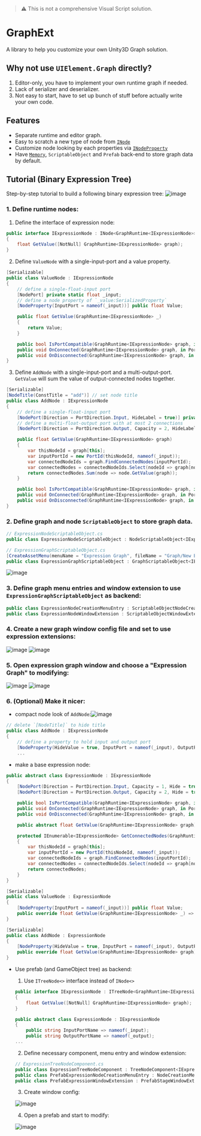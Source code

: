 > ⚠️ This is not a comprehensive Visual Script solution.
# GraphExt
A library to help you customize your own Unity3D Graph solution.

## Why not use `UIElement.Graph` directly?
1. Editor-only, you have to implement your own runtime graph if needed.
2. Lack of serializer and deserializer.
3. Not easy to start, have to set up bunch of stuff before actually write your own code.

## Features
- Separate runtime and editor graph.
- Easy to scratch a new type of node from [`INode`](Packages/com.quabug.graph-ext/Core/Runtime/Data/INode.cs)
- Customize node looking by each properties via [`INodeProperty`](Packages/com.quabug.graph-ext/NodeProperties)
- Have [`Memory`](Packages/com.quabug.graph-ext/Backend/Memory), `ScriptableObject` and `Prefab` back-end to store graph data by default.

## Tutorial (Binary Expression Tree)

Step-by-step tutorial to build a following binary expression tree:
![image](https://user-images.githubusercontent.com/683655/147669435-5c057c71-ad60-4f01-a177-bece9091b912.png)

### 1. Define runtime nodes:
1. Define the interface of expression node:
``` c#
public interface IExpressionNode : INode<GraphRuntime<IExpressionNode>>
{
    float GetValue([NotNull] GraphRuntime<IExpressionNode> graph);
}
```

2. Define `ValueNode` with a single-input-port and a value property.
``` c#
[Serializable]
public class ValueNode : IExpressionNode
{
    // define a single-float-input port
    [NodePort] private static float _input;
    // define a node property of `_value:SerializedProperty`
    [NodeProperty(InputPort = nameof(_input))] public float Value;

    public float GetValue(GraphRuntime<IExpressionNode> _)
    {
        return Value;
    }

    public bool IsPortCompatible(GraphRuntime<IExpressionNode> graph, in PortId input, in PortId output) => true;
    public void OnConnected(GraphRuntime<IExpressionNode> graph, in PortId input, in PortId output) {}
    public void OnDisconnected(GraphRuntime<IExpressionNode> graph, in PortId input, in PortId output) {}
}
```

3. Define `AddNode` with a single-input-port and a multi-output-port. `GetValue` will sum the value of output-connected nodes together.
``` c#
[Serializable]
[NodeTitle(ConstTitle = "add")] // set node title
public class AddNode : IExpressionNode
{
    // define a single-float-input port
    [NodePort(Direction = PortDirection.Input, HideLabel = true)] private static float _input;
    // define a multi-float-output port with at most 2 connections
    [NodePort(Direction = PortDirection.Output, Capacity = 2, HideLabel = true)] private static float _output;

    public float GetValue(GraphRuntime<IExpressionNode> graph)
    {
        var thisNodeId = graph[this];
        var inputPortId = new PortId(thisNodeId, nameof(_input));
        var connectedNodeIds = graph.FindConnectedNodes(inputPortId);
        var connectedNodes = connectedNodeIds.Select(nodeId => graph[nodeId]);
        return connectedNodes.Sum(node => node.GetValue(graph));
    }

    public bool IsPortCompatible(GraphRuntime<IExpressionNode> graph, in PortId input, in PortId output) => true;
    public void OnConnected(GraphRuntime<IExpressionNode> graph, in PortId input, in PortId output) {}
    public void OnDisconnected(GraphRuntime<IExpressionNode> graph, in PortId input, in PortId output) {}
}
```

### 2. Define graph and node `ScriptableObject` to store graph data.
``` c#
// ExpressionNodeScriptableObject.cs
public class ExpressionNodeScriptableObject : NodeScriptableObject<IExpressionNode> {}
```
``` c#
// ExpressionGraphScriptableObject.cs
[CreateAssetMenu(menuName = "Expression Graph", fileName = "Graph/New Expression Graph", order = 0)]
public class ExpressionGraphScriptableObject : GraphScriptableObject<IExpressionNode, ExpressionNodeScriptableObject> {}
```
![image](https://user-images.githubusercontent.com/683655/147674310-bdeae924-014a-4dd9-a5a1-ae6effd8644e.png)

### 3. Define graph menu entries and window extension to use `ExpressionGraphScriptableObject` as backend:
``` c#
public class ExpressionNodeCreationMenuEntry : ScriptableObjectNodeCreationMenuEntry<IExpressionNode, ExpressionNodeScriptableObject> {}
public class ExpressionNodeWindowExtension : ScriptableObjectWindowExtension<IExpressionNode, ExpressionNodeScriptableObject> {}
```

### 4. Create a new graph window config file and set to use expression extensions:
![image](https://user-images.githubusercontent.com/683655/147674011-a0a5b768-2cd7-4f65-91bf-9a064ebe393c.png)
![image](https://user-images.githubusercontent.com/683655/147674159-bad96cef-5f31-4505-9305-f607d088b308.png)

### 5. Open expression graph window and choose a "Expression Graph" to modifying:
![image](https://user-images.githubusercontent.com/683655/147678233-2d4155cf-d46c-45ca-bf6a-d33925d87ba5.png)
![image](https://user-images.githubusercontent.com/683655/147678357-a8385a57-5070-4404-9a65-d1c1077bb9d5.png)

### 6. (Optional) Make it nicer:
- compact node look of `AddNode`:![image](https://user-images.githubusercontent.com/683655/147679433-baf816ef-d6ab-475c-9388-1396870f1191.png)
``` c#
// delete `[NodeTitle]` to hide title
public class AddNode : IExpressionNode
{
    // define a property to hold input and output port
    [NodeProperty(HideValue = true, InputPort = nameof(_input), OutputPort = nameof(_output))] private static int add;
    ...
```

- make a base expression node:
``` c#
public abstract class ExpressionNode : IExpressionNode
{
    [NodePort(Direction = PortDirection.Input, Capacity = 1, Hide = true)] protected static float _input;
    [NodePort(Direction = PortDirection.Output, Capacity = 2, Hide = true)] protected static float _output;

    public bool IsPortCompatible(GraphRuntime<IExpressionNode> graph, in PortId input, in PortId output) => true;
    public void OnConnected(GraphRuntime<IExpressionNode> graph, in PortId input, in PortId output) {}
    public void OnDisconnected(GraphRuntime<IExpressionNode> graph, in PortId input, in PortId output) {}

    public abstract float GetValue(GraphRuntime<IExpressionNode> graph);

    protected IEnumerable<IExpressionNode> GetConnectedNodes(GraphRuntime<IExpressionNode> graph)
    {
        var thisNodeId = graph[this];
        var inputPortId = new PortId(thisNodeId, nameof(_input));
        var connectedNodeIds = graph.FindConnectedNodes(inputPortId);
        var connectedNodes = connectedNodeIds.Select(nodeId => graph[nodeId]);
        return connectedNodes;
    }
}

[Serializable]
public class ValueNode : ExpressionNode
{
    [NodeProperty(InputPort = nameof(_input))] public float Value;
    public override float GetValue(GraphRuntime<IExpressionNode> _) => Value;
}

[Serializable]
public class AddNode : ExpressionNode
{
    [NodeProperty(HideValue = true, InputPort = nameof(_input), OutputPort = nameof(_output))] private static int add;
    public override float GetValue(GraphRuntime<IExpressionNode> graph) => GetConnectedNodes(graph).Sum(node => node.GetValue(graph));
}
```

- Use prefab (and GameObject tree) as backend:
    1. Use `ITreeNode<>` interface instead of `INode<>`
    ``` c#
    public interface IExpressionNode : ITreeNode<GraphRuntime<IExpressionNode>>
    {
        float GetValue([NotNull] GraphRuntime<IExpressionNode> graph);
    }

    public abstract class ExpressionNode : IExpressionNode
    {
        public string InputPortName => nameof(_input);
        public string OutputPortName => nameof(_output);
    ...
    ```
    
    2. Define necessary component, menu entry and window extension:
    ``` c#
    // ExpressionTreeNodeComponent.cs
    public class ExpressionTreeNodeComponent : TreeNodeComponent<IExpressionNode, ExpressionTreeNodeComponent> {}
    public class PrefabExpressionNodeCreationMenuEntry : NodeCreationMenuEntry<IExpressionNode, ExpressionTreeNodeComponent> {}
    public class PrefabExpressionWindowExtension : PrefabStageWindowExtension<IExpressionNode, ExpressionTreeNodeComponent> {}
    ```
    
    3. Create window config:

    ![image](https://user-images.githubusercontent.com/683655/147681310-dbe5261f-dea6-4889-9db3-546aecf51ed8.png)
    
    4. Open a prefab and start to modify:
 
    ![image](https://user-images.githubusercontent.com/683655/147681512-e63c90b3-6727-4353-8434-a9179c6cdf62.png)
